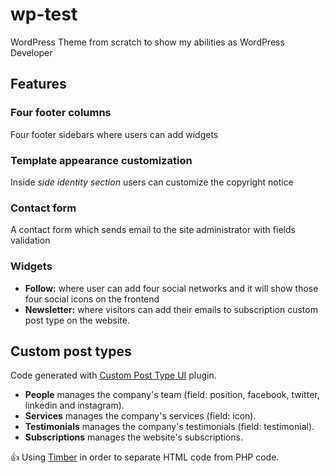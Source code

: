 # wp-test
WordPress Theme from scratch to show my abilities as WordPress Developer

## Features

### Four footer columns
Four footer sidebars where users can add widgets

### Template appearance customization
Inside _side identity section_ users can customize the copyright notice

### Contact form
A contact form which sends email to the site administrator with fields validation

### Widgets
- **Follow:** where user can add four social networks and it will show those four social icons on the frontend
- **Newsletter:** where visitors can add their emails to subscription custom post type on the website.

## Custom post types
Code generated with [Custom Post Type UI](https://wordpress.org/plugins/custom-post-type-ui/) plugin.

- **People** manages the company's team (field: position, facebook, twitter, linkedin and instagram).
- **Services** manages the company's services (field: icon).
- **Testimonials** manages the company's testimonials (field: testimonial).
- **Subscriptions** manages the website's subscriptions.

:+1: Using [Timber](https://timber.github.io/docs/) in order to separate HTML code from PHP code.